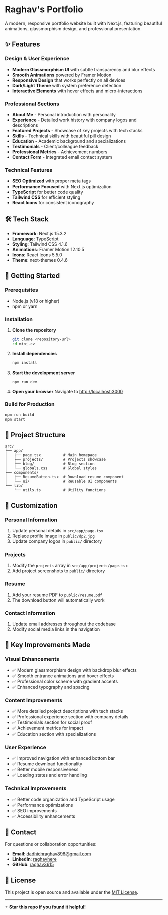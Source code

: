 #  Raghav's Portfolio 

A modern, responsive portfolio website built with Next.js, featuring beautiful animations, glassmorphism design, and professional presentation.

## ✨ Features

### Design & User Experience
- **Modern Glassmorphism UI** with subtle transparency and blur effects
- **Smooth Animations** powered by Framer Motion
- **Responsive Design** that works perfectly on all devices
- **Dark/Light Theme** with system preference detection
- **Interactive Elements** with hover effects and micro-interactions

### Professional Sections
- **About Me** - Personal introduction with personality
- **Experience** - Detailed work history with company logos and descriptions
- **Featured Projects** - Showcase of key projects with tech stacks
- **Skills** - Technical skills with beautiful pill design
- **Education** - Academic background and specializations
- **Testimonials** - Client/colleague feedback
- **Professional Metrics** - Achievement numbers
- **Contact Form** - Integrated email contact system

### Technical Features
- **SEO Optimized** with proper meta tags
- **Performance Focused** with Next.js optimization
- **TypeScript** for better code quality
- **Tailwind CSS** for efficient styling
- **React Icons** for consistent iconography

## 🛠️ Tech Stack

- **Framework**: Next.js 15.3.2
- **Language**: TypeScript
- **Styling**: Tailwind CSS 4.1.6
- **Animations**: Framer Motion 12.10.5
- **Icons**: React Icons 5.5.0
- **Theme**: next-themes 0.4.6

## 🚀 Getting Started

### Prerequisites
- Node.js (v18 or higher)
- npm or yarn

### Installation

1. **Clone the repository**
   ```bash
   git clone <repository-url>
   cd mini-cv
   ```

2. **Install dependencies**
   ```bash
   npm install
   ```

3. **Start the development server**
   ```bash
   npm run dev
   ```

4. **Open your browser**
   Navigate to [http://localhost:3000](http://localhost:3000)

### Build for Production

```bash
npm run build
npm start
```

## 📁 Project Structure

```
src/
├── app/
│   ├── page.tsx          # Main homepage
│   ├── projects/         # Projects showcase
│   ├── blog/             # Blog section
│   └── globals.css       # Global styles
├── components/
│   ├── ResumeButton.tsx  # Download resume component
│   └── ui/               # Reusable UI components
└── lib/
    └── utils.ts          # Utility functions
```

## 🎨 Customization

### Personal Information
1. Update personal details in `src/app/page.tsx`
2. Replace profile image in `public/dp2.jpg`
3. Update company logos in `public/` directory

### Projects
1. Modify the `projects` array in `src/app/projects/page.tsx`
2. Add project screenshots to `public/` directory

### Resume
1. Add your resume PDF to `public/resume.pdf`
2. The download button will automatically work

### Contact Information
1. Update email addresses throughout the codebase
2. Modify social media links in the navigation

## 🌟 Key Improvements Made

### Visual Enhancements
- ✅ Modern glassmorphism design with backdrop blur effects
- ✅ Smooth entrance animations and hover effects
- ✅ Professional color scheme with gradient accents
- ✅ Enhanced typography and spacing

### Content Improvements
- ✅ More detailed project descriptions with tech stacks
- ✅ Professional experience section with company details
- ✅ Testimonials section for social proof
- ✅ Achievement metrics for impact
- ✅ Education section with specializations

### User Experience
- ✅ Improved navigation with enhanced bottom bar
- ✅ Resume download functionality
- ✅ Better mobile responsiveness
- ✅ Loading states and error handling

### Technical Improvements
- ✅ Better code organization and TypeScript usage
- ✅ Performance optimizations
- ✅ SEO improvements
- ✅ Accessibility enhancements

## 📧 Contact

For questions or collaboration opportunities:
- **Email**: dadhichraghav896@gmail.com
- **LinkedIn**: [raghavhere](https://www.linkedin.com/in/raghavhere/)
- **GitHub**: [raghav3615](https://github.com/raghav3615)

## 📝 License

This project is open source and available under the [MIT License](LICENSE).

---

⭐ **Star this repo if you found it helpful!**
